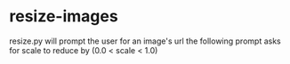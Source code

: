 # resize-images

resize.py will prompt the user for an image's url
the following prompt asks for scale to reduce by (0.0 < scale < 1.0)
